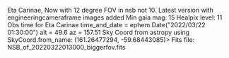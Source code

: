 Eta Carinae, Now with 12 degree FOV in nsb not 10. Latest version with engineeringcameraframe images added
Min gaia mag: 15
Healpix level: 11
Obs time for Eta Carinae time_and_date = ephem.Date("2022/03/22 01:30:00")
alt = 49.6
az  = 157.51 
Sky Coord from astropy using SkyCoord.from_name: (161.26477294, -59.68443085)>
Fits file: NSB_of_20220322013000_biggerfov.fits